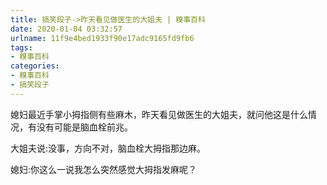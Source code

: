 ```yaml
---
title: 搞笑段子->昨天看见做医生的大姐夫 | 糗事百科
date: 2020-01-04 03:32:57
urlname: 11f9e4bed1933f90e17adc9165fd9fb6
tags: 
- 糗事百科
categories:
- 糗事百科
- 搞笑段子
---
```

媳妇最近手掌小拇指侧有些麻木，昨天看见做医生的大姐夫，就问他这是什么情况，有没有可能是脑血栓前兆。

大姐夫说:没事，方向不对，脑血栓大拇指那边麻。

媳妇:你这么一说我怎么突然感觉大拇指发麻呢？


